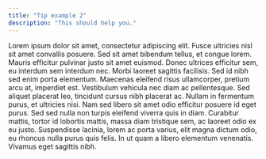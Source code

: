 ```yaml
---
title: "Tip example 2"
description: "This should help you."
---
```

Lorem ipsum dolor sit amet, consectetur adipiscing elit. Fusce ultricies nisl sit amet convallis posuere. Sed sit amet bibendum tellus, et congue lorem. Mauris efficitur pulvinar justo sit amet euismod. Donec ultrices efficitur sem, eu interdum sem interdum nec. Morbi laoreet sagittis facilisis. Sed id nibh sed enim porta elementum. Maecenas eleifend risus ullamcorper, pretium arcu at, imperdiet est. Vestibulum vehicula nec diam ac pellentesque. Sed aliquet placerat leo, tincidunt cursus nibh placerat ac. Nullam in fermentum purus, et ultricies nisi. Nam sed libero sit amet odio efficitur posuere id eget purus. Sed sed nulla non turpis eleifend viverra quis in diam. Curabitur mattis, tortor id lobortis mattis, massa diam tristique sem, ac laoreet odio ex eu justo. Suspendisse lacinia, lorem ac porta varius, elit magna dictum odio, eu rhoncus nulla purus quis felis. In ut quam a libero elementum venenatis. Vivamus eget sagittis nibh.
